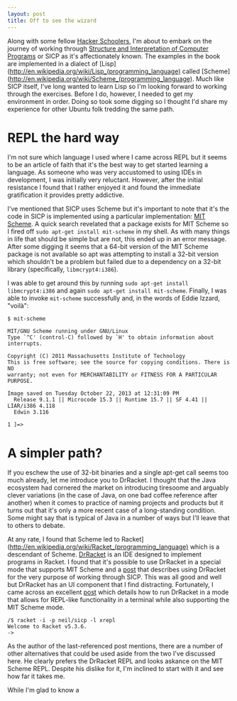 ```yaml
---
layout: post
title: Off to see the wizard
---
```


Along with some fellow [Hacker Schoolers](http://www.hackerschool.com), I'm about to embark on the journey of working through [Structure and Interpretation of Computer Programs](http://mitpress.mit.edu/sicp/) or SICP as it's affectionately known. The examples in the book are implemented in a dialect of [Lisp](http://en.wikipedia.org/wiki/Lisp_(programming_language) called  [Scheme](http://en.wikipedia.org/wiki/Scheme_(programming_language). Much like SICP itself, I've long wanted to learn Lisp so I'm looking forward to working through the exercises. Before I do, however, I needed to get my environment in order. Doing so took some digging so I thought I'd share my experience for other Ubuntu folk tredding the same path.

# REPL the hard way

I'm not sure which language I used where I came across REPL but it seems to be an article of faith that it's the best way to get started learning a language. As someone who was very accustomed to using IDEs in development, I was initially very reluctant. However, after the initial resistance I found that I rather enjoyed it and found the immediate gratification it provides pretty addictive. 

I've mentioned that SICP uses Scheme but it's important to note that it's the code in SICP is implemented using a particular implementation: [MIT Scheme](http://en.wikipedia.org/wiki/MIT/GNU_Scheme). A quick search revelated that a package exists for MIT Scheme so I fired off `sudo apt-get install mit-scheme` in my shell. As with many things in life that should be simple but are not, this ended up in an error message. After some digging it seems that a 64-bit version of the MIT Scheme package is not available so apt was attempting to install a 32-bit version which shouldn't be a problem but failed due to a dependency on a 32-bit library (specifically, `libmcrypt4:i386`).

I was able to get around this by running `sudo apt-get install libmcrypt4:i386` and again `sudo apt-get install mit-scheme`. Finally, I was able to invoke `mit-scheme` successfully and, in the words of Eddie Izzard, "voilà":

```
$ mit-scheme

MIT/GNU Scheme running under GNU/Linux
Type `^C' (control-C) followed by `H' to obtain information about interrupts.

Copyright (C) 2011 Massachusetts Institute of Technology
This is free software; see the source for copying conditions. There is NO
warranty; not even for MERCHANTABILITY or FITNESS FOR A PARTICULAR PURPOSE.

Image saved on Tuesday October 22, 2013 at 12:31:09 PM
  Release 9.1.1 || Microcode 15.3 || Runtime 15.7 || SF 4.41 || LIAR/i386 4.118
  Edwin 3.116

1 ]=>
```

# A simpler path?

If you eschew the use of 32-bit binaries and a single apt-get call seems too much already, let me introduce you to DrRacket. I thought that the Java ecosystem had cornered the market on introducing tiresoome and arguably  clever variations (in the case of Java, on one bad coffee reference after another) when it comes to practice of naming projects and products but it turns out that it's only a more recent case of a long-standing condition. Some might say that is typical of Java in a number of ways but I'll leave that to others to debate.

At any rate, I found that Scheme led to Racket](http://en.wikipedia.org/wiki/Racket_(programming_language) which is a descendant of Scheme. [DrRacket](http://docs.racket-lang.org/drracket/) is an IDE designed to implement programs in Racket. I found that it's possible to use DrRacket in a special mode that supports MIT Scheme and a [post](http://www.neilvandyke.org/racket-sicp/) that describes using DrRacket for the very purpose of working through SICP. This was all good and well but DrRacket has an UI component that I find distracting. Fortunately, I came across an excellent [post](http://crash.net.nz/posts/2014/08/configuring-vim-for-sicp/) which details how to run DrRacket in a mode that allows for REPL-like functionality in a terminal while also supporting the MIT Scheme mode. 

```
/$ racket -i -p neil/sicp -l xrepl
Welcome to Racket v5.3.6.
-> 
```

As the author of the last-referenced post mentions, there are a number of other alternatives that could be used aside from the two I've discussed here. He clearly prefers the DrRacket REPL and looks askance on the MIT Scheme REPL. Despite his dislike for it, I'm inclined to start with it and see how far it takes me.

While I'm glad to know a 
